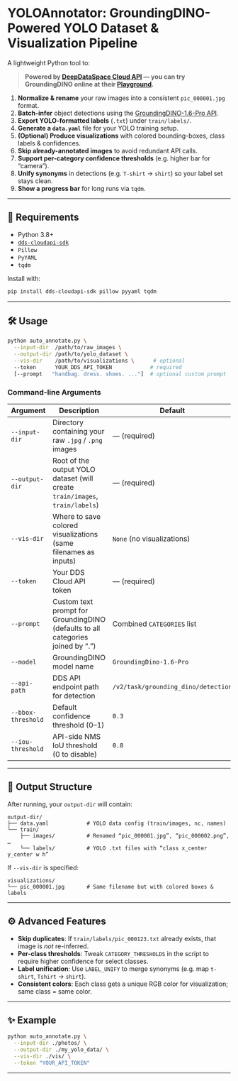 # YOLOAnnotator: GroundingDINO-Powered YOLO Dataset & Visualization Pipeline

A lightweight Python tool to:

> **Powered by [DeepDataSpace Cloud API](https://cloud.deepdataspace.com/docs) — you can try GroundingDINO online at their [Playground](https://cloud.deepdataspace.com/playground/grounding_dino).**

1. **Normalize & rename** your raw images into a consistent `pic_000001.jpg` format.
2. **Batch-infer** object detections using the [GroundingDINO-1.6-Pro API](https://cloud.deepdataspace.com/docs).
3. **Export YOLO-formatted labels** (`.txt`) under `train/labels/`.
4. **Generate a `data.yaml`** file for your YOLO training setup.
5. **(Optional) Produce visualizations** with colored bounding-boxes, class labels & confidences.
6. **Skip already-annotated images** to avoid redundant API calls.
7. **Support per-category confidence thresholds** (e.g. higher bar for “camera”).
8. **Unify synonyms** in detections (e.g. `T-shirt` → `shirt`) so your label set stays clean.
9. **Show a progress bar** for long runs via `tqdm`.

---

## 🔧 Requirements

- Python 3.8+
- [`dds-cloudapi-sdk`](https://github.com/deepdataspace/dds-cloudapi-sdk)
- `Pillow`
- `PyYAML`
- `tqdm`

Install with:

```bash
pip install dds-cloudapi-sdk pillow pyyaml tqdm
```

---

## 🛠 Usage

```bash
python auto_annotate.py \
  --input-dir  /path/to/raw_images \
  --output-dir /path/to/yolo_dataset \
  --vis-dir    /path/to/visualizations \      # optional
  --token      YOUR_DDS_API_TOKEN            # required
  [--prompt   "handbag. dress. shoes. ..."]  # optional custom prompt
```

### Command-line Arguments

| Argument           | Description                                                                     | Default                             |
| ------------------ | ------------------------------------------------------------------------------- | ----------------------------------- |
| `--input-dir`      | Directory containing your raw `.jpg` / `.png` images                            | ― (required)                        |
| `--output-dir`     | Root of the output YOLO dataset (will create `train/images`, `train/labels`)    | ― (required)                        |
| `--vis-dir`        | Where to save colored visualizations (same filenames as inputs)                 | `None` (no visualizations)          |
| `--token`          | Your DDS Cloud API token                                                        | ― (required)                        |
| `--prompt`         | Custom text prompt for GroundingDINO (defaults to all categories joined by “.”) | Combined `CATEGORIES` list          |
| `--model`          | GroundingDINO model name                                                        | `GroundingDino-1.6-Pro`             |
| `--api-path`       | DDS API endpoint path for detection                                             | `/v2/task/grounding_dino/detection` |
| `--bbox-threshold` | Default confidence threshold (0–1)                                              | `0.3`                               |
| `--iou-threshold`  | API-side NMS IoU threshold (0 to disable)                                       | `0.8`                               |

---

## 📁 Output Structure

After running, your `output-dir` will contain:

```
output-dir/
├── data.yaml            # YOLO data config (train/images, nc, names)
└── train/
    ├── images/          # Renamed “pic_000001.jpg”, “pic_000002.png”, …
    └── labels/          # YOLO .txt files with “class x_center y_center w h”
```

If `--vis-dir` is specified:

```
visualizations/
└── pic_000001.jpg       # Same filename but with colored boxes & labels
```

---

## ⚙️ Advanced Features

* **Skip duplicates**: If `train/labels/pic_000123.txt` already exists, that image is *not* re-inferred.
* **Per-class thresholds**: Tweak `CATEGORY_THRESHOLDS` in the script to require higher confidence for select classes.
* **Label unification**: Use `LABEL_UNIFY` to merge synonyms (e.g. map `t-shirt`, `Tshirt` → `shirt`).
* **Consistent colors**: Each class gets a unique RGB color for visualization; same class = same color.

---

## ✨ Example

```bash
python auto_annotate.py \
  --input-dir ./photos/ \
  --output-dir ./my_yolo_data/ \
  --vis-dir ./vis/ \
  --token "YOUR_API_TOKEN"
```

---
